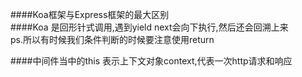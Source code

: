 ####Koa框架与Express框架的最大区别  
####Koa 是回形针式调用,遇到yield next会向下执行,然后还会回溯上来  
ps.所以有时候我们条件判断的时候要注意使用return    

####中间件当中的this 表示上下文对象context,代表一次http请求和响应
